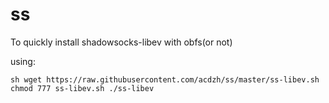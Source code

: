 # ss

To quickly install shadowsocks-libev with obfs(or not)

using:

`sh
wget https://raw.githubusercontent.com/acdzh/ss/master/ss-libev.sh
chmod 777 ss-libev.sh
./ss-libev
`
